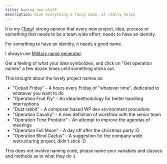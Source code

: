 ```yaml
---
title: Naming new stuff
description: Give everything a fancy name, it really helps
---
```

It is my ([Tony](https://github.com/tonymrakovcic))  strong opinion that every new project, idea, process or something that needs to be a team wide effort, needs to have an identity.

For something to have an identity, it needs a good name.

I always use [Military name generator](http://www.fantasynamegenerators.com/military-operation-names.php).

Get a feeling of what your idea symbolizes, and click on "Get operation names" a few dozen times until something sticks out.

This brought about the lovely project names as:

- "Cobalt Friday" - 4 hours every Friday of "whatever time", dedicated to whatever you want to do
- "Operation Fruit Fly" - An idea/methodology for better handling interruptions 
- "Dust rabbit" - A composer based WP dev environment procedure
- "Operation Cavalry" - A new definition of workflow with the senior team 
- "Operation Time Predator" - An attempt to improve the agendas of meetings
- "Operation Full Moon" - A day off after the christmas party :D
- "Operation Blind Cactus" - A suggestion for the company wide restructuring project, didn't stick :D


This does not involve naming code, please name your variables and classes and methods as to what they do :)

